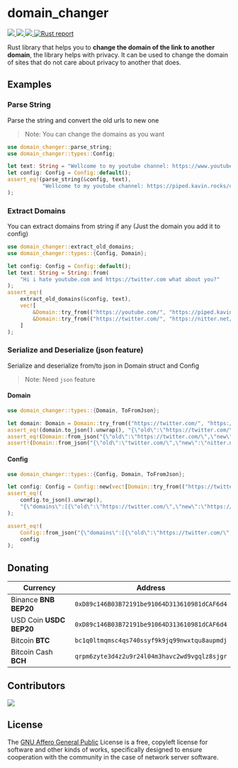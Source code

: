 # domain_changer
  <a href="https://github.com/TheAwiteb/domain_changer/actions">
    <img src="https://github.com/TheAwiteb/domain_changer/workflows/Continuous%20integration/badge.svg">
  </a>
  <a href="https://docs.rs/domain_changer/latest/domain_changer/">
    <img src="https://img.shields.io/badge/docs-docs.rs-orange">
  </a>
  <a href="https://crates.io/crates/domain_changer">
    <img src="https://img.shields.io/crates/v/domain_changer.svg">
  </a>
 <a href="https://rust-reportcard.xuri.me/report/github.com/TheAwiteb/domain_changer">
    <img src="https://rust-reportcard.xuri.me/badge/github.com/TheAwiteb/domain_changer" alt="Rust report">
  </a>

Rust library that helps you to **change the domain of the link to another domain**, the library helps with privacy.
It can be used to change the domain of sites that do not care about privacy to another that does.


## Examples
### Parse String
Parse the string and convert the old urls to new one
> Note: You can change the domains as you want
```rust
use domain_changer::parse_string;
use domain_changer::types::Config;

let text: String = "Wellcome to my youtube channel: https://www.youtube.com/channel/UCeRbJsc8cl7xBwT3jIxaAdg And my twitter is: twitter.com/Awiteb".to_string();
let config: Config = Config::default();
assert_eq!(parse_string(&config, text),
           "Wellcome to my youtube channel: https://piped.kavin.rocks/channel/UCeRbJsc8cl7xBwT3jIxaAdg And my twitter is: https://nitter.net/Awiteb".to_string()
);
```

### Extract Domains
You can extract domains from string if any (Just the domain you add it to config)
```rust
use domain_changer::extract_old_domains;
use domain_changer::types::{Config, Domain};

let config: Config = Config::default();
let text: String = String::from(
    "Hi i hate youtube.com and https://twitter.com what about you?"
);
assert_eq!(
    extract_old_domains(&config, text),
    vec![
        &Domain::try_from(("https://youtube.com/", "https://piped.kavin.rocks/")).unwrap(),
        &Domain::try_from(("https://twitter.com/", "https://nitter.net/")).unwrap()
    ]
);
```

### Serialize and Deserialize (json feature)
Serialize and deserialize from/to json in Domain struct and Config
> Note: Need `json` feature
#### Domain
```rust
use domain_changer::types::{Domain, ToFromJson};

let domain: Domain = Domain::try_from(("https://twitter.com/", "https://nitter.net/")).unwrap();
assert_eq!(domain.to_json().unwrap(), "{\"old\":\"https://twitter.com/\",\"new\":\"https://nitter.net/\"}");
assert_eq!(Domain::from_json("{\"old\":\"https://twitter.com/\",\"new\":\"https://nitter.net/\"}").unwrap(), domain);
assert!(Domain::from_json("{\"old\":\"twitter.com/\",\"new\":\"nitter.net/\"}").is_err());
```
#### Config
```rust
use domain_changer::types::{Config, Domain, ToFromJson};

let config: Config = Config::new(vec![Domain::try_from(("https://twitter.com/", "https://nitter.net/")).unwrap()]);
assert_eq!(
    config.to_json().unwrap(),
    "{\"domains\":[{\"old\":\"https://twitter.com/\",\"new\":\"https://nitter.net/\"}]}".to_string()
);

assert_eq!(
    Config::from_json("{\"domains\":[{\"old\":\"https://twitter.com/\",\"new\":\"https://nitter.net/\"}]}").unwrap(),
    config
);
```

## Donating

| Currency                | Address                                          |
|-------------------------|--------------------------------------------------|
| Binance **BNB BEP20**   | ```0xD89c146B03B72191be91064D313610981dCAF6d4``` |
| USD Coin **USDC BEP20** | ```0xD89c146B03B72191be91064D313610981dCAF6d4``` |
| Bitcoin **BTC**         | ```bc1q0ltmqmsc4qs740ssyf9k9jq99nwxtqu8aupmdj``` |
| Bitcoin Cash **BCH**    | ```qrpm6zyte3d4z2u9r24l04m3havc2wd9vgqlz8sjgr``` |

## Contributors
<a href="https://github.com/TheAwiteb/domain_changer/graphs/contributors">
  <img src="https://contrib.rocks/image?repo=TheAwiteb/domain_changer" />
</a>

## License
The [GNU Affero General Public](https://www.gnu.org/licenses/agpl-3.0.en.html) License is a free, 
copyleft license for software and other kinds of works, specifically designed to ensure cooperation with the community in the case of network server software.
